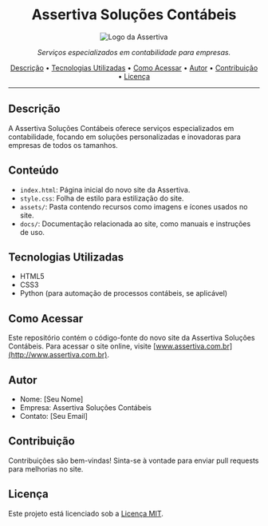 <h1 align="center">Assertiva Soluções Contábeis</h1>

<p align="center">
  <img src="https://example.com/your-logo.png" alt="Logo da Assertiva">
</p>

<p align="center">
  <em>Serviços especializados em contabilidade para empresas.</em>
</p>

<p align="center">
  <a href="#descricao">Descrição</a> •
  <a href="#tecnologias-utilizadas">Tecnologias Utilizadas</a> •
  <a href="#como-acessar">Como Acessar</a> •
  <a href="#autor">Autor</a> •
  <a href="#contribuicao">Contribuição</a> •
  <a href="#licenca">Licença</a>
</p>

---

## Descrição

A Assertiva Soluções Contábeis oferece serviços especializados em contabilidade, focando em soluções personalizadas e inovadoras para empresas de todos os tamanhos.

## Conteúdo

- `index.html`: Página inicial do novo site da Assertiva.
- `style.css`: Folha de estilo para estilização do site.
- `assets/`: Pasta contendo recursos como imagens e ícones usados no site.
- `docs/`: Documentação relacionada ao site, como manuais e instruções de uso.

## Tecnologias Utilizadas

- HTML5
- CSS3
- Python (para automação de processos contábeis, se aplicável)

## Como Acessar

Este repositório contém o código-fonte do novo site da Assertiva Soluções Contábeis. Para acessar o site online, visite [www.assertiva.com.br](http://www.assertiva.com.br).

## Autor

- Nome: [Seu Nome]
- Empresa: Assertiva Soluções Contábeis
- Contato: [Seu Email]

## Contribuição

Contribuições são bem-vindas! Sinta-se à vontade para enviar pull requests para melhorias no site.

## Licença

Este projeto está licenciado sob a [Licença MIT](https://opensource.org/licenses/MIT).
